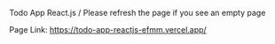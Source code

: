 Todo App React.js / Please refresh the page if you see an empty page

Page Link: https://todo-app-reactjs-efmm.vercel.app/
